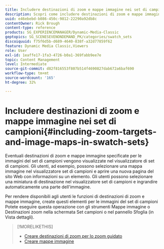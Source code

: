 ```yaml
---
title: Includere destinazioni di zoom e mappe immagine nei set di campioni
description: Scopri come includere destinazioni di zoom e mappe immagine nei Set di campioni in Adobe Dynamic Media Classic.
uuid: e46ebebd-b086-450c-9812-22290a92db8c
contentOwner: Rick Brough
content-type: reference
products: SG_EXPERIENCEMANAGER/Dynamic-Media-Classic
geptopics: SG_SCENESEVENONDEMAND_PK/categories/swatch_sets
discoiquuid: f75f6d5b-d689-4640-838f-a32d77859f62
feature: Dynamic Media Classic,Viewers
role: User
exl-id: 1eaffe17-1fa3-4726-b0a1-369fabb9ee7e
topic: Content Management
level: Intermediate
source-git-commit: d82f816553f807b514f4690827dab672a6baf690
workflow-type: tm+mt
source-wordcount: '165'
ht-degree: 32%

---
```


# Includere destinazioni di zoom e mappe immagine nei set di campioni{#including-zoom-targets-and-image-maps-in-swatch-sets}

Eventuali destinazioni di zoom e mappe immagine specificate per le immagini del set di campioni vengono visualizzate nel visualizzatore di set di campioni. Gli utenti, ad esempio, possono selezionare una mappa immagine nel visualizzatore set di campioni e aprire una nuova pagina del sito Web con informazioni su un elemento. Gli utenti possono selezionare una miniatura di destinazione nel visualizzatore set di campioni e ingrandire automaticamente una parte dell&#39;immagine.

Per rendere disponibili agli utenti le funzioni di destinazioni di zoom e mappe immagine, create questi elementi per le immagini del set di campioni Potete eseguire questa operazione con gli strumenti Mappe immagine o Destinazioni zoom nella schermata Set campioni o nel pannello Sfoglia (in Vista dettagli).

>[!MORELIKETHIS]
>
>* [Creare destinazioni di zoom per lo zoom guidato](creating-zoom-targets-guided-zoom.md#creating_zoom_targets_for_guided_zoom)
>* [Creare mappe immagine](creating-image-maps.md#creating_image_maps)
